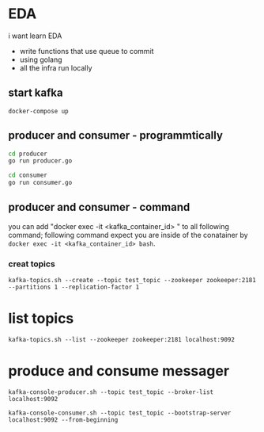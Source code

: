 # EDA

i want learn EDA

- write functions that use queue to commit
- using golang
- all the infra run locally


## start kafka

`docker-compose up`

## producer and consumer - programmtically

```bash
cd producer
go run producer.go
```

```bash
cd consumer
go run consumer.go
```

## producer and consumer - command

you can add "docker exec -it <kafka_container_id> " to all following command; following command expect you are inside of the conatainer by `docker exec -it <kafka_container_id> bash`.

### creat topics

```
kafka-topics.sh --create --topic test_topic --zookeeper zookeeper:2181 --partitions 1 --replication-factor 1
```

# list topics

```
kafka-topics.sh --list --zookeeper zookeeper:2181 localhost:9092
```

# produce and consume messager

```
kafka-console-producer.sh --topic test_topic --broker-list localhost:9092
```

```
kafka-console-consumer.sh --topic test_topic --bootstrap-server localhost:9092 --from-beginning
```
